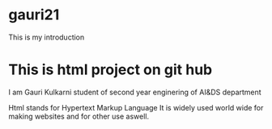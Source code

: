 # gauri21
This is my introduction
<!DOCTYPE html>
<html>
<head>
  <title>my project</title>
</head>
  <body>
<h1>This is html project on git hub</h1>
<p>I am Gauri Kulkarni student of second year enginering of AI&DS department</p>
<p>Html stands for Hypertext Markup Language It is widely used world wide for making websites and for other use aswell.</p>

  
 </body>
</html>

